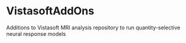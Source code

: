# VistasoftAddOns
Additions to Vistasoft MRI analysis repository to run quantity-selective neural response models
